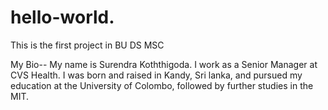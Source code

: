 # hello-world.
This is the first project in BU DS MSC

My Bio--
My name is Surendra Koththigoda. I work as a Senior Manager at CVS Health. I was born and raised in Kandy, Sri lanka, and pursued my education at the University of Colombo, followed by further studies in the MIT.


